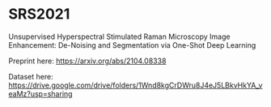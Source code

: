 # SRS2021
Unsupervised Hyperspectral Stimulated Raman Microscopy Image Enhancement: De-Noising and Segmentation via One-Shot Deep Learning

Preprint here: https://arxiv.org/abs/2104.08338

Dataset here: https://drive.google.com/drive/folders/1Wnd8kgCrDWru8J4eJ5LBkvHkYA_veaMz?usp=sharing
